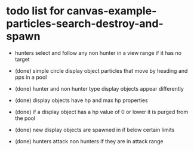 # todo list for canvas-example-particles-search-destroy-and-spawn

* hunters select and follow any non hunter in a view range if it has no target

* (done) simple circle display object particles that move by heading and pps in a pool
* (done) hunter and non hunter type display objects appear differently
* (done) display objects have hp and max hp properties
* (done) if a display object has a hp value of 0 or lower it is purged from the pool
* (done) new display objects are spawned in if below certain limits
* (done) hunters attack non hunters if they are in attack range
